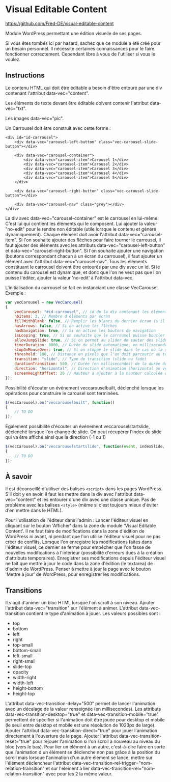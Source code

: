 # Visual Editable Content

https://github.com/Fred-DE/visual-editable-content

Module WordPress permettant une édition visuelle de ses pages.


Si vous êtes tombés ici par hasard, sachez que ce module a été créé pour un besoin personnel. Il nécessite certaines connaissances pour le faire fonctionner correctement.
Cependant libre à vous de l'utiliser si vous le voulez.



## Instructions

Le contenu HTML qui doit être éditable a besoin d'être entouré par une div contenant l'attribut data-vec="content".

Les éléments de texte devant être éditable doivent contenir l'attribut data-vec="txt".

Les images data-vec="pic".

Un Carrousel doit être construit avec cette forme :

```
<div id="id-carrousel">
	<div data-vec="carousel-left-button" class="vec-carousel-slide-button"></div>
	
	<div data-vec="carousel-container">
		<div data-vec="carousel-item">Carousel 1</div>
		<div data-vec="carousel-item">Carousel 2</div>
		<div data-vec="carousel-item">Carousel 3</div>
		<div data-vec="carousel-item">Carousel 4</div>
		<div data-vec="carousel-item">Carousel 5</div>
	</div>
	
	<div data-vec="carousel-right-button" class="vec-carousel-slide-button"></div>

	<div data-vec="carousel-nav" class="grey"></div>
</div>
```

La div avec data-vec="carousel-container" est le carrousel en lui-même. C'est lui qui contient les éléments qui le composent. Lui ajouter la valeur "no-edit" pour le rendre non éditable
(utile lorsque le contenu et généré dynamiquement).
Chaque élément doit avoir l'attribut data-vec="carousel-item".
Si l'on souhaite ajouter des flèches pour faire tourner le carrousel, il faut ajouter des éléments avec les attributs data-vec="carousel-left-button" et data-vec="carousel-right-button".
Si l'on souhaite ajouter une navigation (boutons correspondant chacun à un écran du carrousel), il faut ajouter un élément avec l'attribut data-vec="carousel-nav".
Tous les éléments constituant le carrousel doivent être entourés par une div avec un id.
Si le contenu du carousel est dynamique, et donc que l'on ne veut pas que l'on puisse l'éditer, ajouter la valeur 'no-edit' à l'attribut data-vec.

L'initialisation du carrousel se fait en instanciant une classe VecCarousel. Exemple :
```javascript
var vecCarousel = new VecCarousel(
{
	vecCarousel: "#id-carrousel", // id de la div contenant les éléments du carousel
	nbItems: 3, // Nombre d'éléments par écran
	fillWithBlank: false, // Remplir les blancs du dernier écran (s'il y en a) par des items vides (utile notamment lorsque les éléments d'un écran sont justifiés)
	hasArrows: false, // Si on active les flèches
	hasNavigation: true, // Si on active les boutons de navigation
	isLooping: true, // Si on souhaite que le carrousel puisse boucler (mettre à true seulement si on ne met pas de timer)
	allowJumpSlide: true, // Si on permet au slider de sauter des slides (au clic sur la navigation)
	timerDuration: 8000, // Durée du slide automatique, en millisecondes (mettre 0 ou ne pas renseigner pour qu'il n'y ait pas de slide automatique)
	stopOnMouseOver: true, // Si on stoppe le slide dans le cas où la souris survole le carrousel
	threshold: 100, // Distance en pixels que l'on doit parcourir au touch sur surface tactile pour déclencher un slide (50 par défaut)
	transition: "slide", // Type de transition (slide ou fade)
	durationTransition: 500, // Durée (en millisecondes) de la durée de la transition
	direction: "horizontal", // Direction d'animation (horizontal ou vertical)
	screenHeightOffset: 20 // Hauteur à ajouter à la hauteur calculée du carousel
});
```

Possibilité d'écouter un événement veccarouselbuilt, déclenché lorsque les opérations pour construire le carousel sont terminées.
```javascript
$(vecCarousel).on("veccarouselbuilt", function()
{
	// TO DO
});
```

Également possibilité d'écouter un événement veccarouselstartslide, déclenché lorsque l'on change de slide. On peut récupérer l'index du slide qui va être affiché ainsi que la direction (-1 ou 1)
```javascript
$(vecCarousel).on("veccarouselstartslide", function(event, indexSlide, directionSlide)
{
	// TO DO
});
```


## À savoir

Il est déconseillé d'utiliser des balises ```<script>``` dans les pages WordPress. S'il doit y en avoir, il faut les mettre dans la div avec l'attribut data-vec="content" et les entourer d'une div avec une classe unique.
Pas de problème avec les balises ```<style>``` (même si c'est toujours mieux d'éviter d'en mettre dans le HTML).

Pour l'utilisation de l'éditeur dans l'admin :
Lancer l'éditeur visuel en cliquant sur le bouton 'Afficher' dans la zone du module 'Visual Editable Content'.
Il ne faut faire de modifications dans la zone d'édition de WordPress ni avant, ni pendant que l'on utilise l'éditeur visuel pour ne pas créer de conflits.
Lorsque l'on enregistre les modifications faites dans l'éditeur visuel, ce dernier se ferme pour empêcher que l'on fasse de nouvelles modifications à l'intérieur
(possibilité d'erreurs dues à la création d'attributs temporaires).
Enregistrer ses modifications depuis l'éditeur visuel ne fait que mettre à jour le code dans la zone d'édition (le textarea) de d'admin de WordPress. Penser à mettre à jour la page
avec le bouton 'Mettre à jour' de WordPress, pour enregistrer les modifications.


## Transitions

Il s'agit d'animer un bloc HTML lorsque l'on scroll à son niveau.
Ajouter l'attribut data-vec="transition" sur l'élément à animer.
L'attribut data-vec-transition contient le type d'animation à jouer. Les valeurs possibles sont :

* top
* bottom
* left
* right
* top-small
* bottom-small
* left-small
* right-small
* slide-top
* opacity
* width-right
* width-left
* height-bottom
* height-top

L'attribut data-vec-transition-delay="500" permet de lancer l'animation avec un décalage de la valeur renseignée (en millisecondes).
Les attributs data-vec-transition-desktop="true" et data-vec-transition-mobile="true" permettent de spécifier si l'animation doit être jouée pour desktop et mobile
(le seuil entre desktop et mobile est une résolution de 1023px de large).
Ajouter l'attribut data-vec-transition-direct="true" pour jouer l'animation directement à l'ouverture de la page.
Ajouter l'attribut data-vec-transition-reset="true" pour rejouer l'animation si l'on scroll à nouveau au niveau du bloc (vers le bas).
Pour lier un élément à un autre, c'est-à-dire faire en sorte que l'animation d'un élément se déclenche non pas grâce à la position du scroll mais lorsque l'animation d'un autre élément se lance, mettre sur l'élément déclencheur l'attribut data-vec-transition-rel-trigger="nom-relation-transition" et sur l'élement à lier data-vec-transition-rel="nom-relation-transition" avec pour les 2 la même valeur.
